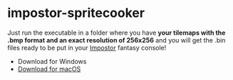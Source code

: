 # impostor-spritecooker

Just run the executable in a folder where you have **your tilemaps with the .bmp format and an exact resolution of 256x256** and you will get the .bin files ready to be put in your [Impostor](https://github.com/rdeioris/impostor) fantasy console!

* Download for Windows
* [Download for macOS](https://github.com/Pomettini/impostor-spritecooker/raw/master/bin/impostor-spritecooker)
